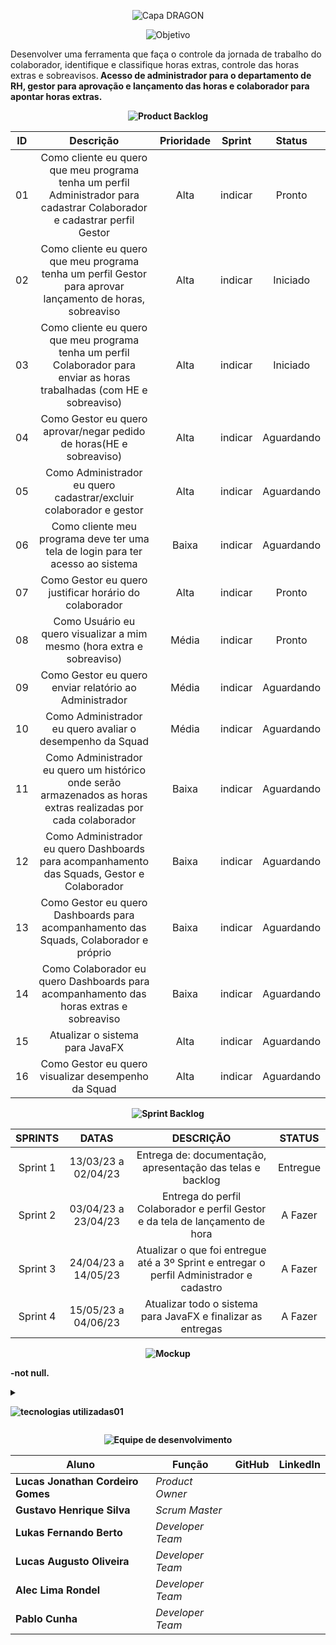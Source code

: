 <div align="center">
 
![Capa DRAGON](https://user-images.githubusercontent.com/111617449/226095576-86edb6ff-c411-401a-8347-f37f1b7fe10f.png)
 
</div>

<div align="center">
 
![Objetivo](https://user-images.githubusercontent.com/111617449/226420067-8dd376b4-c7f0-4073-9fa3-b89afe4d7f38.png)
 
</div>

Desenvolver uma ferramenta que faça o controle da jornada de trabalho do colaborador, identifique e classifique horas extras, controle das horas extras e sobreavisos.<b>
Acesso de administrador para o departamento de RH, gestor para aprovação e lançamento das horas e colaborador para apontar horas extras.<b>

<div align="center">
 
![Product Backlog](https://user-images.githubusercontent.com/111617449/226420233-6615cd47-db32-437a-8c34-d13065f930fa.png)
 
 </div>

| ID | Descrição | Prioridade | Sprint | Status |
| :-: | :-----: | :----------: | :---: | :---: |
| 01 | Como cliente eu quero que meu programa tenha um perfil Administrador para cadastrar Colaborador e cadastrar perfil Gestor | Alta | indicar | Pronto |
| 02 | Como cliente eu quero que meu programa tenha um perfil Gestor para aprovar lançamento de horas, sobreaviso | Alta | indicar |  Iniciado |
| 03 | Como cliente eu quero que meu programa tenha um perfil Colaborador para enviar as horas trabalhadas (com HE e sobreaviso) | Alta | indicar | Iniciado |
| 04 | Como Gestor eu quero aprovar/negar pedido de horas(HE e sobreaviso) | Alta | indicar | Aguardando |
| 05 | Como Administrador eu quero cadastrar/excluir colaborador e gestor | Alta | indicar | Aguardando |
| 06 | Como cliente meu programa deve ter uma tela de login para ter acesso ao sistema | Baixa | indicar | Aguardando |
| 07 | Como Gestor eu quero justificar horário do colaborador | Alta | indicar | Pronto |
| 08 | Como Usuário eu quero visualizar a mim mesmo (hora extra e sobreaviso) | Média | indicar | Pronto |
| 09 | Como Gestor eu quero enviar relatório ao Administrador| Média | indicar | Aguardando |
| 10 | Como Administrador eu quero avaliar o desempenho da Squad | Média | indicar | Aguardando |
| 11 | Como Administrador eu quero um histórico onde serão armazenados as horas extras realizadas por cada colaborador | Baixa | indicar | Aguardando |
| 12 | Como Administrador eu quero Dashboards para acompanhamento das Squads, Gestor e Colaborador | Baixa | indicar | Aguardando |
| 13 | Como Gestor eu quero Dashboards para acompanhamento das Squads, Colaborador e próprio | Baixa | indicar | Aguardando |
| 14 | Como Colaborador eu quero Dashboards para acompanhamento das horas extras e sobreaviso | Baixa | indicar | Aguardando |
| 15 | Atualizar o sistema para JavaFX | Alta | indicar | Aguardando |
| 16 | Como Gestor eu quero visualizar desempenho da Squad | Alta | indicar | Aguardando |

<div align="center">

![Sprint Backlog](https://user-images.githubusercontent.com/111617449/226683297-18907cc3-257f-451b-872c-a20534c8f223.png)

</div>


| SPRINTS | DATAS | DESCRIÇÃO | STATUS |
|:-------:|:-----:|:---------:|:------:|
| Sprint 1 | 13/03/23 a 02/04/23 | Entrega de: documentação, apresentação das telas e backlog | Entregue |
| Sprint 2 | 03/04/23 a 23/04/23 | Entrega do perfil Colaborador e perfil Gestor e da tela de lançamento de hora | A Fazer |
| Sprint 3 | 24/04/23 a 14/05/23 | Atualizar o que foi entregue até a 3º Sprint e entregar o perfil Administrador e cadastro | A Fazer |
| Sprint 4 | 15/05/23 a 04/06/23 | Atualizar todo o sistema para JavaFX e finalizar as entregas | A Fazer |

<div align="center">

![Mockup](https://user-images.githubusercontent.com/111617449/226683334-0ddb2ed1-9d5b-4c67-a90f-6376e1ff1245.png)
 
 </div>
 
 -not null.
 
<details>
 
 <summary> 
  
  ![tecnologias utilizadas01](https://user-images.githubusercontent.com/111617449/229194542-0f4c2753-a50b-404f-aae2-3c334fedf0d4.png) 
 
 </summary>

 <ul>
  <li><b>Ferramenta utilizada para comunicação com o cliente</b>
   <ul>
    <li><a href="https://app.slack.com/">Slack <img src="https://cdn-icons-png.flaticon.com/512/2111/2111615.png" height="20"></a></li>
   </ul>
  </li>
  <li><b>Ferramenas utilizadas para desenvolver a documentação do projeto: </b>
   <ul>
    <li dir="auto"><b>Diagramas</b>
     <a href="http://www.sis4.com/brModelo/">brModelo <img src="https://1.bp.blogspot.com/-QRYdop66NFQ/W5Fpla17bDI/AAAAAAAADfg/Rck2NKfsAYkIhBD5E107wWCpq8GBMIxiACLcBGAs/s1600/brmodelo3.png" height="20"></a>
    <li dir="auto"><b>Wireframes</b>
     <a href="https://www.canva.com/pt_br/">Canva <img src="https://upload.wikimedia.org/wikipedia/commons/thumb/0/08/Canva_icon_2021.svg/2048px-Canva_icon_2021.svg.png" height="20"></a>
    <li dir="auto"><b>Organização das sprints</b>
     <a href="https://www.mural.co/?utm_medium=paid-search&utm_source=adwords&utm_campaign=Core_Brand&utm_adgroup=Mural_-_Branded&utm_campaign_id=11265145092&utm_content=mural%20app&utm_adgroupid=109231331743&gclid=Cj0KCQjwiZqhBhCJARIsACHHEH9jPbljUxv7h4HeDxkVPpT7CkqbjBcB29aM3OCfxnSrI3yje1Pkd4IaArmREALw_wcB">Mural <img src="https://play-lh.googleusercontent.com/r_2iOkuF_HGKoJsjCJ3PfcWvFUUnm1l0Q5EgAa3YEhEvYdB4JVZmHUEkuDgL2p6i9Vk" height="20"></a>
   </ul>
  </li>
  <li><b>Ferramentas utilizadas para desenvolver o projeto</b>
   <ul>
    <li dir="auto"><b>Armazenamento e versionamento do projeto</b>
     <a href="https://github.com/">GitHub <img src="https://cdn-icons-png.flaticon.com/512/25/25231.png" height="20"></a>
     </li>
    <li dir="auto"><b>Front-End</b>
     <a href="https://openjfx.io/">Java FX <img src="https://blog.knoldus.com/wp-content/uploads/2021/07/communityIcon_4v21sx0aiam41.png" height="20"></a>
     <b> e </b>
     <a href="https://code.visualstudio.com/">Visual Studio Code <img src="https://upload.wikimedia.org/wikipedia/commons/thumb/2/2d/Visual_Studio_Code_1.18_icon.svg/2056px-Visual_Studio_Code_1.18_icon.svg.png" height="20"></a>
     </li>
     <li dir="auto"><b>Back-End</b>
      <a href="https://www.java.com/pt-BR/">Java <img src="https://cdn-icons-png.flaticon.com/512/226/226777.png" height="20"></a>
      <b> e </b>
      <a href="https://www.jetbrains.com/pt-br/idea/">Intellij <img src="https://upload.wikimedia.org/wikipedia/commons/thumb/9/9c/IntelliJ_IDEA_Icon.svg/2048px-IntelliJ_IDEA_Icon.svg.png" height="20"></a>
     </li>
     <li dir="auto"><b>Banco de dados</b>
      <a href="https://www.postgresql.org/">PostgreSQL <img src="https://upload.wikimedia.org/wikipedia/commons/thumb/2/29/Postgresql_elephant.svg/1200px-Postgresql_elephant.svg.png" height="20"></a>
     </li>
     <li dir="auto"><b>Comunicação interna da equipe</b>
      <a href="https://discord.com/">Discord <img src="https://logosmarcas.net/wp-content/uploads/2020/12/Discord-Logo.png" height="20"></a>
      <b> e </b>
      <a href="https://www.whatsapp.com/?lang=pt_br">Whatsapp <img src="https://imagepng.org/wp-content/uploads/2017/08/whatsapp-icone-1.png" height="20"></a>
     </li>
    </ul>
   </li>  
  </ul>

</details>
 
<div align="center">

![Equipe de desenvolvimento](https://user-images.githubusercontent.com/111617449/227279289-39f6f145-321b-4940-8db0-28e12f9007ac.png)

</div>

<div align="center">

 <table>
 <thead>
 <tr>
 <th>Aluno</th>
 <th>Função</th>
 <th>GitHub</th>
 <th>LinkedIn</th>
 </tr>
 </thead>
 <tbody>

 <tr>
 <td><strong>Lucas Jonathan Cordeiro Gomes</strong></td>
 <td><em>Product Owner</em></td>
 <td><a href="https://github.com/lucasjonathangomes"><img src="https://camo.githubusercontent.com/34f11e6964319f34c6c7153d65d7e5a9df4ba3ab0f7ea9a97a1db25c885f1c47/68747470733a2f2f6269742e6c792f336639586f3050" alt="" data-canonical-src="https://bit.ly/3f9Xo0P" style="max-width: 100%;"></a></td>
 <td><a href="https://www.linkedin.com/in/lucasjonathancordeirogomes/" rel="nofollow"><img src="https://camo.githubusercontent.com/e804cb8a525c57bff5e5d5d978558cd7497b03c08c7734a1bf6eb9ac7e6b6909/68747470733a2f2f6269742e6c792f3250315a6f674d" alt="" data-canonical-src="https://bit.ly/2P1ZogM" style="max-width: 100%;"></a></td>
 </tr>

 <tr>
 <td><strong>Gustavo Henrique Silva</strong></td>
 <td><em>Scrum Master</em></td>
 <td><a href="https://github.com/Gustavo394"><img src="https://camo.githubusercontent.com/34f11e6964319f34c6c7153d65d7e5a9df4ba3ab0f7ea9a97a1db25c885f1c47/68747470733a2f2f6269742e6c792f336639586f3050" alt="" data-canonical-src="https://bit.ly/3f9Xo0P" style="max-width: 100%;"></a></td>
 <td><a href="https://www.linkedin.com/in/gustavo-h8-silva" rel="nofollow"><img src="https://camo.githubusercontent.com/e804cb8a525c57bff5e5d5d978558cd7497b03c08c7734a1bf6eb9ac7e6b6909/68747470733a2f2f6269742e6c792f3250315a6f674d" alt="" data-canonical-src="https://bit.ly/2P1ZogM" style="max-width: 100%;"></a></td>
 </tr>

 <tr>
 <td><strong>Lukas Fernando Berto</strong></td>
 <td><em>Developer Team</em></td>
 <td><a href="https://github.com/LukasFernando"><img src="https://camo.githubusercontent.com/34f11e6964319f34c6c7153d65d7e5a9df4ba3ab0f7ea9a97a1db25c885f1c47/68747470733a2f2f6269742e6c792f336639586f3050" alt="" data-canonical-src="https://bit.ly/3f9Xo0P" style="max-width: 100%;"></a></td>
 <td><a href="https://www.linkedin.com/in/lukas-fernando/" rel="nofollow"><img src="https://camo.githubusercontent.com/e804cb8a525c57bff5e5d5d978558cd7497b03c08c7734a1bf6eb9ac7e6b6909/68747470733a2f2f6269742e6c792f3250315a6f674d" alt="" data-canonical-src="https://bit.ly/2P1ZogM" style="max-width: 100%;"></a></td>
 </tr>

 <tr>
 <td><strong>Lucas Augusto Oliveira</strong></td>
 <td><em>Developer Team</em></td>
 <td><a href="https://github.com/LucasOliveira321"><img src="https://camo.githubusercontent.com/34f11e6964319f34c6c7153d65d7e5a9df4ba3ab0f7ea9a97a1db25c885f1c47/68747470733a2f2f6269742e6c792f336639586f3050" alt="" data-canonical-src="https://bit.ly/3f9Xo0P" style="max-width: 100%;"></a></td>
 <td><a href="https://www.linkedin.com/in/lucas-oliveira-1a1275108/" rel="nofollow"><img src="https://camo.githubusercontent.com/e804cb8a525c57bff5e5d5d978558cd7497b03c08c7734a1bf6eb9ac7e6b6909/68747470733a2f2f6269742e6c792f3250315a6f674d" alt="" data-canonical-src="https://bit.ly/2P1ZogM" style="max-width: 100%;"></a></td>
 </tr>

 <tr>
 <td><strong>Alec Lima Rondel</strong></td>
 <td><em>Developer Team</em></td>
 <td><a href="https://github.com/aleclr"><img src="https://camo.githubusercontent.com/34f11e6964319f34c6c7153d65d7e5a9df4ba3ab0f7ea9a97a1db25c885f1c47/68747470733a2f2f6269742e6c792f336639586f3050" alt="" data-canonical-src="https://bit.ly/3f9Xo0P" style="max-width: 100%;"></a></td>
 <td><a href="https://www.linkedin.com/in/alecrondel/" rel="nofollow"><img src="https://camo.githubusercontent.com/e804cb8a525c57bff5e5d5d978558cd7497b03c08c7734a1bf6eb9ac7e6b6909/68747470733a2f2f6269742e6c792f3250315a6f674d" alt="" data-canonical-src="https://bit.ly/2P1ZogM" style="max-width: 100%;"></a></td>
 </tr>

 <tr>
 <td><strong>Pablo Cunha</strong></td>
 <td><em>Developer Team</em></td>
 <td><a href="https://github.com/pabloo-cunha"><img src="https://camo.githubusercontent.com/34f11e6964319f34c6c7153d65d7e5a9df4ba3ab0f7ea9a97a1db25c885f1c47/68747470733a2f2f6269742e6c792f336639586f3050" alt="" data-canonical-src="https://bit.ly/3f9Xo0P" style="max-width: 100%;"></a></td>
 <td><a href="https://www.linkedin.com/in/pabloo-cunha/" rel="nofollow"><img src="https://camo.githubusercontent.com/e804cb8a525c57bff5e5d5d978558cd7497b03c08c7734a1bf6eb9ac7e6b6909/68747470733a2f2f6269742e6c792f3250315a6f674d" alt="" data-canonical-src="https://bit.ly/2P1ZogM" style="max-width: 100%;"></a></td>
 </tr>

 </tbody>
 </table>
 
</div>

